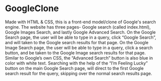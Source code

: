 # GoogleClone
Made with HTML & CSS, this is a front-end model/clone of Google's search engine. 
The website has three pages- Google search (called index.html), Google Images Search, and lastly Google Advanced Search. 
On the Google Search page, the user will be able to type in a query, click “Google Search”, and will taken to the Google search results for that page. 
On the Google Image Search page, the user will be able to type in a query, click a search button, and be taken to the Google Image search results for that page. 
Similar to Google’s own CSS, the “Advanced Search” button is also blue in color with white text. 
Searching with the help of the “I’m Feeling Lucky” button on the main Google Search page, will direct to the first Google search result for the query, skipping over the normal search results page. 
